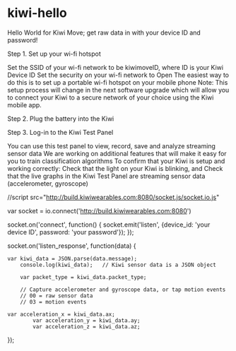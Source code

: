 kiwi-hello
==========

Hello World for Kiwi Move; get raw data in with your device ID and password!

Step 1. Set up your wi-fi hotspot

Set the SSID of your wi-fi network to be kiwimoveID, where ID is your Kiwi Device ID
Set the security on your wi-fi network to Open
The easiest way to do this is to set up a portable wi-fi hotspot on your mobile phone
Note: This setup process will change in the next software upgrade which will allow you to connect your Kiwi to a secure network of your choice using the Kiwi mobile app.

Step 2. Plug the battery into the Kiwi

Step 3. Log-in to the Kiwi Test Panel

You can use this test panel to view, record, save and analyze streaming sensor data
We are working on additional features that will make it easy for you to train classification algorithms
To confirm that your Kiwi is setup and working correctly:
Check that the light on your Kiwi is blinking, and
Check that the live graphs in the Kiwi Test Panel are streaming sensor data (accelerometer, gyroscope)

//script src="http://build.kiwiwearables.com:8080/socket.js/socket.io.js"
				
var socket = io.connect('http://build.kiwiwearables.com:8080')

socket.on('connect', function() {
	socket.emit('listen', {device_id: 'your device ID', password: 'your password'});
});

socket.on('listen_response', function(data) {
	
	var kiwi_data = JSON.parse(data.message);
		console.log(kiwi_data);   // Kiwi sensor data is a JSON object
	
		var packet_type = kiwi_data.packet_type;  

		// Capture accelerometer and gyroscope data, or tap motion events
		// 00 = raw sensor data 
		// 03 = motion events
	
	var acceleration_x = kiwi_data.ax;
			var acceleration_y = kiwi_data.ay;
			var acceleration_z = kiwi_data.az;
});  